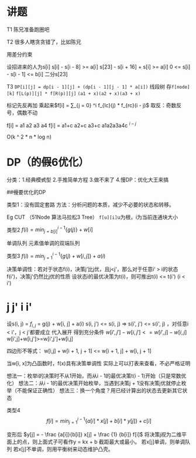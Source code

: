 # 讲题

T1 陈兄准备跑圈吧

T2 很多人瞎贪贪错了，比如陈兄

用差分约束

设招进来的人为s[i]
s[i] - s[i - 8] >= a[i]
s[23] - s[i + 16] + s[i] >= a[i]
0 <= s[i] - s[i - 1] <= b[i]
二分s[23]

T3
`DP[i][j] = dp[i - 1][j] + (dp[i - 1][j - 1] * a[i])`
线段树
存`f[node][k]`
`f[L(p)][j] * f[R(p)][j]`
`(a1 + x)(a2 + x)(a3 + x)`

标记先反再加
乘起来$f[i] = ∑_{j = 0} ^i f_{lc}(j) * f_{rc}(i - j)$
取反：奇数反号，偶数不动

f[i] = a1 a2 a3 a4
f[i] = a1+c a2+c a3+c
a1a2a3a4c $^{i - j}$

O(k ^ 2 * n * log n)

# DP（的~~假~~6优化）

分类：1.经典模~~式~~型 2.手推简单方程 3.做不来了 4.慢DP：优化大王来搞

##~~慢~~要优化的DP

类型1：没有固定套路
方法：分析问题的本质，减少不必要的状态和转移。

Eg CUT （51Node 算法马拉松3 Tree）
`f[u][i]`u为根，i为当前连通块大小

类型2
$f(i) = min^{i - 1} _{j = b[i]} \{ g(j) \} + w[i]$

单调队列
元素值单调的双端队列

类型3
$f(i) = min^{i - 1} _ {j = 1} \{ g(j) + w[i, j] \} + a(i)$

决策单调性：若对于状态f(i)，决策j’比j优，且j<j‘，那么对于任意i‘ > i的状态f(i')，决策j'仍然比j优的性质
设状态i的最优决策为t(i)，则可推出t(i) <= t(i') (i < i')
# j    j'    i     i'

设s(i, j) = $f_{i, j}$ = g(j) + w[i, j] + a(i)
s(i, j') <= s(i, j)  =>  s(i', j') <= s(i', j) ，对任意i < i'，j < j'都要成立
代入展开
得到充分条件 $w[i',j'] - w[i, j'] <= w[i',j]-w[i,j]$
w[i',j]+w[i,j']>=w[i',j']+w[i,j]

四边形不等式：
w[i,j] + w[i + 1, j + 1] <= w[i + 1, j] + w[i, j + 1]

当w[i, x]为凸函数时，f(x)具有决策单调性
实际上可以打表来查看，不必严格证明

想法一：枚举i的决策时不从1开始，而从i - 1的最优决策t(i - 1)开始（只是常数优化）
想法二：从i - 1的最优决策开始枚举，当遇到决策j + 1没有决策j优就停止枚举（不能保证正确性）
想法三：换一个角度？用已经计算出的状态去更新其它状态

类型4
$$f[i] = min_{j = 1} ^ {i - 1} \{ a[i] * x[j] + b[i] * y[j] \} + c[i]$$

变形后 $y[j] = - \frac {a[i]}{b[i]} x[j] + \frac {1} {b[i]} f[i]$
将决策j视为二维平面上的点，则上面式子可看作y = kx + b
截距最大或最小。
若x[j]单调，则单调队列
若x[j]不单调，则用平衡树来动态维护凸壳。



